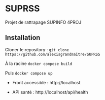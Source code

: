 # SUPRSS
Projet de rattrapage SUPINFO 4PROJ

## Installation 

Cloner le repository : ```git clone https://github.com/alexisgrandmaitre/SUPRSS```

À la racine ```docker compose build```

Puis ```docker compose up```

- Front accessible : http://localhost

- API santé : http://localhost/api/health